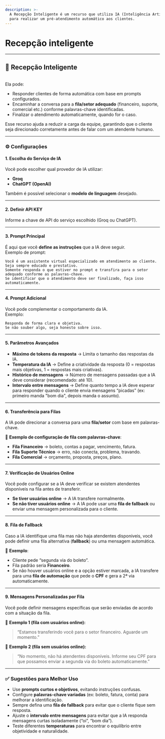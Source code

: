 ```yaml
---
description: >-
  A Recepção Inteligente é um recurso que utiliza IA (Inteligência Artificial)
  para realizar um pré-atendimento automático aos clientes.
---
```


# Recepção inteligente

***

## 📌 Recepção Inteligente

\
Ela pode:

* Responder clientes de forma automática com base em prompts configurados.
* Encaminhar a conversa para a **fila/setor adequado** (financeiro, suporte, comercial etc.) conforme palavras-chave identificadas.
* Finalizar o atendimento automaticamente, quando for o caso.

Esse recurso ajuda a reduzir a carga da equipe, garantindo que o cliente seja direcionado corretamente antes de falar com um atendente humano.

***

### ⚙️ Configurações

#### 1. Escolha do Serviço de IA

Você pode escolher qual provedor de IA utilizar:

* **Groq**
* **ChatGPT (OpenAI)**

Também é possível selecionar o **modelo de linguagem** desejado.

***

#### 2. Definir API KEY

Informe a chave de API do serviço escolhido (Groq ou ChatGPT).

***

#### 3. Prompt Principal

É aqui que você **define as instruções** que a IA deve seguir.\
Exemplo de prompt:

```
Você é um assistente virtual especializado em atendimento ao cliente. 
Seja sempre educado e prestativo. 
Somente responda o que estiver no prompt e transfira para o setor adequado conforme as palavras-chave. 
Se identificar que o atendimento deve ser finalizado, faça isso automaticamente.
```

***

#### 4. Prompt Adicional

Você pode complementar o comportamento da IA.\
Exemplo:

```
Responda de forma clara e objetiva. 
Se não souber algo, seja honesto sobre isso.
```

***

#### 5. Parâmetros Avançados

* **Máximo de tokens da resposta** → Limita o tamanho das respostas da IA.
* **Temperatura da IA** → Define a criatividade da resposta (0 = respostas mais objetivas, 1 = respostas mais criativas).
* **Histórico de mensagens** → Número de mensagens passadas que a IA deve considerar (recomendado: até 10).
* **Intervalo entre mensagens** → Define quanto tempo a IA deve esperar para responder quando o cliente envia mensagens “picadas” (ex: primeiro manda "bom dia", depois manda o assunto).

***

#### 6. Transferência para Filas

A IA pode direcionar a conversa para uma **fila/setor** com base em palavras-chave.

📌 **Exemplo de configuração de fila com palavras-chave**:

* **Fila Financeiro** → boleto, contas a pagar, vencimento, fatura.
* **Fila Suporte Técnico** → erro, não conecta, problema, travando.
* **Fila Comercial** → orçamento, proposta, preços, plano.

***

#### 7. Verificação de Usuários Online

Você pode configurar se a IA deve verificar se existem atendentes disponíveis na fila antes de transferir.

* **Se tiver usuários online** → A IA transfere normalmente.
* **Se não tiver usuários online** → A IA pode usar uma **fila de fallback** ou enviar uma mensagem personalizada para o cliente.

***

#### 8. Fila de Fallback

Caso a IA identifique uma fila mas não haja atendentes disponíveis, você pode definir uma fila alternativa (**fallback**) ou uma mensagem automática.

📌 **Exemplo**:

* Cliente pede “segunda via do boleto”.
* Fila padrão seria **Financeiro**.
* Se não houver usuários online e a opção estiver marcada, a IA transfere para uma **fila de automação** que pede o **CPF** e gera a 2ª via automaticamente.

***

#### 9. Mensagens Personalizadas por Fila

Você pode definir mensagens específicas que serão enviadas de acordo com a situação da fila.

📌 **Exemplo 1 (fila com usuários online):**

> “Estamos transferindo você para o setor financeiro. Aguarde um momento.”

📌 **Exemplo 2 (fila sem usuários online):**

> “No momento, não há atendentes disponíveis. Informe seu CPF para que possamos enviar a segunda via do boleto automaticamente.”

***

### ✅ Sugestões para Melhor Uso

* Use **prompts curtos e objetivos**, evitando instruções confusas.
* Configure **palavras-chave variadas** (ex: boleto, fatura, conta) para melhorar a identificação.
* Sempre defina uma **fila de fallback** para evitar que o cliente fique sem resposta.
* Ajuste o **intervalo entre mensagens** para evitar que a IA responda mensagens curtas isoladamente (“oi”, “bom dia”).
* Teste diferentes **temperaturas** para encontrar o equilíbrio entre objetividade e naturalidade.
